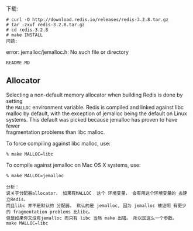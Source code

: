 下载:
```
# curl -O http://download.redis.io/releases/redis-3.2.8.tar.gz
# tar -zxvf redis-3.2.8.tar.gz
# cd redis-3.2.8
# make INSTALL
问题:
```
error: jemalloc/jemalloc.h: No such file or directory
```
README.MD
```
Allocator  
---------  

Selecting a non-default memory allocator when building Redis is done by setting  
the `MALLOC` environment variable. Redis is compiled and linked against libc  
malloc by default, with the exception of jemalloc being the default on Linux  
systems. This default was picked because jemalloc has proven to have fewer  
fragmentation problems than libc malloc.  

To force compiling against libc malloc, use:  

    % make MALLOC=libc  

To compile against jemalloc on Mac OS X systems, use:  

    % make MALLOC=jemalloc
```
分析：
说关于分配器allocator， 如果有MALLOC  这个 环境变量， 会有用这个环境变量的 去建立Redis。
而且libc 并不是默认的 分配器， 默认的是 jemalloc, 因为 jemalloc 被证明 有更少的 fragmentation problems 比libc。
但是如果你又没有jemalloc 而只有 libc 当然 make 出错。 所以加这么一个参数。
make MALLOC=libc
